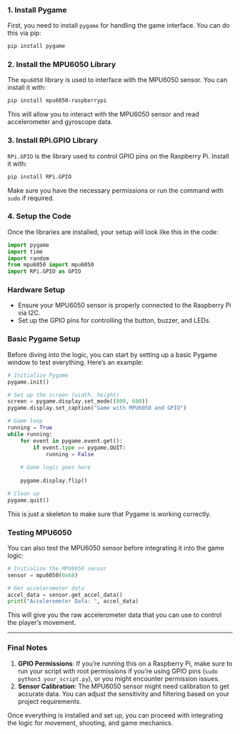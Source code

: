 ### **1. Install Pygame**
First, you need to install `pygame` for handling the game interface. You can do this via pip:

```bash
pip install pygame
```

### **2. Install the MPU6050 Library**
The `mpu6050` library is used to interface with the MPU6050 sensor. You can install it with:

```bash
pip install mpu6050-raspberrypi
```

This will allow you to interact with the MPU6050 sensor and read accelerometer and gyroscope data.

### **3. Install RPi.GPIO Library**
`RPi.GPIO` is the library used to control GPIO pins on the Raspberry Pi. Install it with:

```bash
pip install RPi.GPIO
```

Make sure you have the necessary permissions or run the command with `sudo` if required.

### **4. Setup the Code**
Once the libraries are installed, your setup will look like this in the code:

```python
import pygame
import time
import random
from mpu6050 import mpu6050
import RPi.GPIO as GPIO
```

### **Hardware Setup**
- Ensure your MPU6050 sensor is properly connected to the Raspberry Pi via I2C.
- Set up the GPIO pins for controlling the button, buzzer, and LEDs.

### **Basic Pygame Setup**
Before diving into the logic, you can start by setting up a basic Pygame window to test everything. Here’s an example:

```python
# Initialize Pygame
pygame.init()

# Set up the screen (width, height)
screen = pygame.display.set_mode((800, 600))
pygame.display.set_caption("Game with MPU6050 and GPIO")

# Game loop
running = True
while running:
    for event in pygame.event.get():
        if event.type == pygame.QUIT:
            running = False
    
    # Game logic goes here
    
    pygame.display.flip()

# Clean up
pygame.quit()
```

This is just a skeleton to make sure that Pygame is working correctly.

### **Testing MPU6050**
You can also test the MPU6050 sensor before integrating it into the game logic:

```python
# Initialize the MPU6050 sensor
sensor = mpu6050(0x68)

# Get accelerometer data
accel_data = sensor.get_accel_data()
print("Accelerometer Data: ", accel_data)
```

This will give you the raw accelerometer data that you can use to control the player’s movement.

---

### **Final Notes**
1. **GPIO Permissions**: If you’re running this on a Raspberry Pi, make sure to run your script with root permissions if you’re using GPIO pins (`sudo python3 your_script.py`), or you might encounter permission issues.
2. **Sensor Calibration**: The MPU6050 sensor might need calibration to get accurate data. You can adjust the sensitivity and filtering based on your project requirements.

Once everything is installed and set up, you can proceed with integrating the logic for movement, shooting, and game mechanics.

